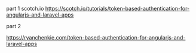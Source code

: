 part 1
scotch.io
https://scotch.io/tutorials/token-based-authentication-for-angularjs-and-laravel-apps


part 2

https://ryanchenkie.com/token-based-authentication-for-angularjs-and-laravel-apps